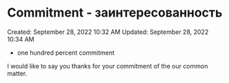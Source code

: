 # Commitment - заинтересованность

Created: September 28, 2022 10:32 AM
Updated: September 28, 2022 10:34 AM

- one hundred percent commitment

I would like to say you thanks for your commitment of the our common matter.